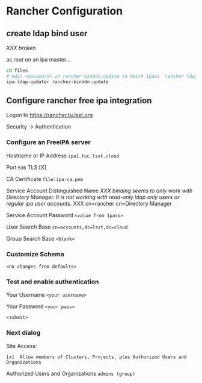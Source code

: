 Rancher Configuration
=====================

create ldap bind user
---------------------

_XXX broken_

as root on an ipa master...

```bash
cd files
# edit <password> in rancher-binddn.update to match 1pass `rancher ldap bind user`
ipa-ldap-updater rancher-binddn.update
```

Configure rancher free ipa integration
--------------------------------------

Logon to https://rancher.tu.lsst.org

Security -> Authentication

### Configure an FreeIPA server

Hostname or IP Address
`ipa1.tuc.lsst.cloud`

Port
`636` TLS [X]

CA Certificate
`file:ipa-ca.pem`

Service Account Distinguished Name
_XXX binding seems to only work with Directory Manager.  It is not working with
read-only ldap only users or regular ipa user accounts._
XXX cn=rancher
cn=Directory Manager

Service Account Password
`<value from 1pass>`

User Search Base
`cn=accounts,dc=lsst,dc=cloud`

Group Search Base
`<blank>`

### Customize Schema

`<no changes from defaults>`

### Test and enable authentication

Your Username
`<your username>`

Your Password
`<your pass>`

`<submit>`

### Next dialog

Site Access:

`[x]  Allow members of Clusters, Projects, plus Authorized Users and Organizations`

Authorized Users and Organizations
`admins (group)`
